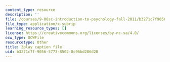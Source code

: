 ```yaml
---
content_type: resource
description: ''
file: /courses/9-00sc-introduction-to-psychology-fall-2011/b3271c7f9056577385028c96bd286d28_76O3rulk844.vtt
file_type: application/x-subrip
learning_resource_types: []
license: https://creativecommons.org/licenses/by-nc-sa/4.0/
ocw_type: OCWFile
resourcetype: Other
title: 3play caption file
uid: b3271c7f-9056-5773-8502-8c96bd286d28
---
```


